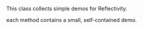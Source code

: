 This class collects simple demos for Reflectivity.each method contains a small, self-contained demo.